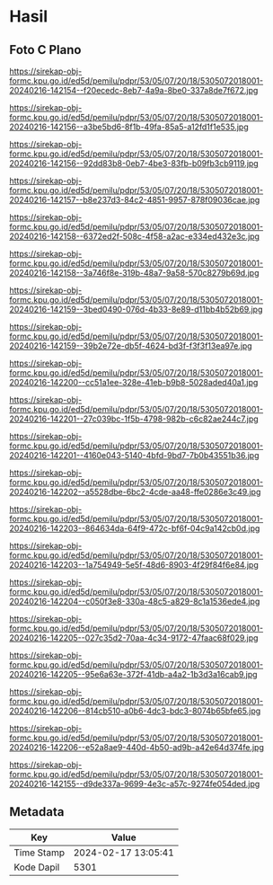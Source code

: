 # Hasil

## Foto C Plano

https://sirekap-obj-formc.kpu.go.id/ed5d/pemilu/pdpr/53/05/07/20/18/5305072018001-20240216-142154--f20ecedc-8eb7-4a9a-8be0-337a8de7f672.jpg

https://sirekap-obj-formc.kpu.go.id/ed5d/pemilu/pdpr/53/05/07/20/18/5305072018001-20240216-142156--a3be5bd6-8f1b-49fa-85a5-a12fd1f1e535.jpg

https://sirekap-obj-formc.kpu.go.id/ed5d/pemilu/pdpr/53/05/07/20/18/5305072018001-20240216-142156--92dd83b8-0eb7-4be3-83fb-b09fb3cb9119.jpg

https://sirekap-obj-formc.kpu.go.id/ed5d/pemilu/pdpr/53/05/07/20/18/5305072018001-20240216-142157--b8e237d3-84c2-4851-9957-878f09036cae.jpg

https://sirekap-obj-formc.kpu.go.id/ed5d/pemilu/pdpr/53/05/07/20/18/5305072018001-20240216-142158--6372ed2f-508c-4f58-a2ac-e334ed432e3c.jpg

https://sirekap-obj-formc.kpu.go.id/ed5d/pemilu/pdpr/53/05/07/20/18/5305072018001-20240216-142158--3a746f8e-319b-48a7-9a58-570c8279b69d.jpg

https://sirekap-obj-formc.kpu.go.id/ed5d/pemilu/pdpr/53/05/07/20/18/5305072018001-20240216-142159--3bed0490-076d-4b33-8e89-d11bb4b52b69.jpg

https://sirekap-obj-formc.kpu.go.id/ed5d/pemilu/pdpr/53/05/07/20/18/5305072018001-20240216-142159--39b2e72e-db5f-4624-bd3f-f3f3f13ea97e.jpg

https://sirekap-obj-formc.kpu.go.id/ed5d/pemilu/pdpr/53/05/07/20/18/5305072018001-20240216-142200--cc51a1ee-328e-41eb-b9b8-5028aded40a1.jpg

https://sirekap-obj-formc.kpu.go.id/ed5d/pemilu/pdpr/53/05/07/20/18/5305072018001-20240216-142201--27c039bc-1f5b-4798-982b-c6c82ae244c7.jpg

https://sirekap-obj-formc.kpu.go.id/ed5d/pemilu/pdpr/53/05/07/20/18/5305072018001-20240216-142201--4160e043-5140-4bfd-9bd7-7b0b43551b36.jpg

https://sirekap-obj-formc.kpu.go.id/ed5d/pemilu/pdpr/53/05/07/20/18/5305072018001-20240216-142202--a5528dbe-6bc2-4cde-aa48-ffe0286e3c49.jpg

https://sirekap-obj-formc.kpu.go.id/ed5d/pemilu/pdpr/53/05/07/20/18/5305072018001-20240216-142203--864634da-64f9-472c-bf6f-04c9a142cb0d.jpg

https://sirekap-obj-formc.kpu.go.id/ed5d/pemilu/pdpr/53/05/07/20/18/5305072018001-20240216-142203--1a754949-5e5f-48d6-8903-4f29f84f6e84.jpg

https://sirekap-obj-formc.kpu.go.id/ed5d/pemilu/pdpr/53/05/07/20/18/5305072018001-20240216-142204--c050f3e8-330a-48c5-a829-8c1a1536ede4.jpg

https://sirekap-obj-formc.kpu.go.id/ed5d/pemilu/pdpr/53/05/07/20/18/5305072018001-20240216-142205--027c35d2-70aa-4c34-9172-47faac68f029.jpg

https://sirekap-obj-formc.kpu.go.id/ed5d/pemilu/pdpr/53/05/07/20/18/5305072018001-20240216-142205--95e6a63e-372f-41db-a4a2-1b3d3a16cab9.jpg

https://sirekap-obj-formc.kpu.go.id/ed5d/pemilu/pdpr/53/05/07/20/18/5305072018001-20240216-142206--814cb510-a0b6-4dc3-bdc3-8074b65bfe65.jpg

https://sirekap-obj-formc.kpu.go.id/ed5d/pemilu/pdpr/53/05/07/20/18/5305072018001-20240216-142206--e52a8ae9-440d-4b50-ad9b-a42e64d374fe.jpg

https://sirekap-obj-formc.kpu.go.id/ed5d/pemilu/pdpr/53/05/07/20/18/5305072018001-20240216-142155--d9de337a-9699-4e3c-a57c-9274fe054ded.jpg


## Metadata

| Key        | Value               |
| ---------- | ------------------- |
| Time Stamp | 2024-02-17 13:05:41 |
| Kode Dapil | 5301                |



